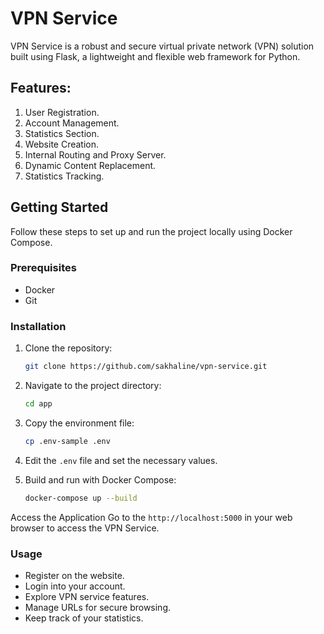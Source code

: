 # VPN Service

VPN Service is a robust and secure virtual private network (VPN) solution built using Flask, a lightweight and flexible web framework for Python.

## Features:
1. User Registration.
2. Account Management.
3. Statistics Section.
4. Website Creation.
5. Internal Routing and Proxy Server.
6. Dynamic Content Replacement.
7. Statistics Tracking.

## Getting Started
Follow these steps to set up and run the project locally using Docker Compose.

### Prerequisites
- Docker
- Git

### Installation
1. Clone the repository:
   ```bash
   git clone https://github.com/sakhaline/vpn-service.git
2. Navigate to the project directory:
    ```bash
    cd app
3. Copy the environment file:
    ```bash
    cp .env-sample .env
4. Edit the ``.env`` file and set the necessary values.

5. Build and run with Docker Compose:
    ```bash
    docker-compose up --build
Access the Application
Go to the ``http://localhost:5000`` in your web browser to access the VPN Service.

### Usage
- Register on the website.
- Login into your account.
- Explore VPN service features.
- Manage URLs for secure browsing.
- Keep track of your statistics.
